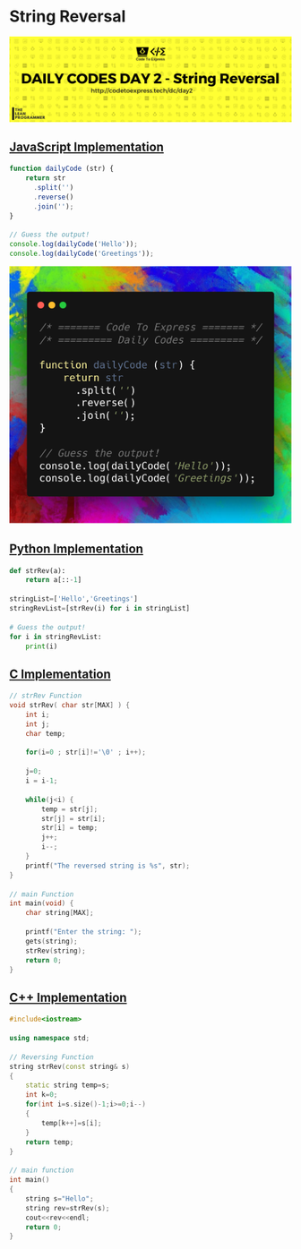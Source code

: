# String Reversal

![cover](./cover.png)

## [JavaScript Implementation](./strRev.js)

```js
function dailyCode (str) {
    return str
      .split('')
      .reverse()
      .join('');
}

// Guess the output!
console.log(dailyCode('Hello')); 
console.log(dailyCode('Greetings')); 
```

![JS](./code.png)

## [Python Implementation](./strRev.py)

```python
def strRev(a):
    return a[::-1]

stringList=['Hello','Greetings']
stringRevList=[strRev(i) for i in stringList]

# Guess the output!
for i in stringRevList:
    print(i)
```

## [C Implementation](./strRev.c)

```c
// strRev Function
void strRev( char str[MAX] ) {
    int i;
    int j;
    char temp;

    for(i=0 ; str[i]!='\0' ; i++);

    j=0;
    i = i-1;

    while(j<i) {
        temp = str[j];
        str[j] = str[i];
        str[i] = temp;
        j++;
        i--;
    }
    printf("The reversed string is %s", str);
}

// main Function
int main(void) {
    char string[MAX];

    printf("Enter the string: ");
    gets(string);
    strRev(string);
    return 0;
}
```

## [C++ Implementation](./strRev.cpp)

```cpp
#include<iostream>

using namespace std;

// Reversing Function
string strRev(const string& s)
{
    static string temp=s;
    int k=0;
    for(int i=s.size()-1;i>=0;i--)
    {
        temp[k++]=s[i];
    }
    return temp;
}

// main function
int main()
{
    string s="Hello";
    string rev=strRev(s);
    cout<<rev<<endl;
    return 0;
}
```